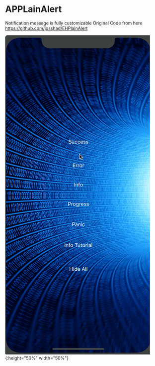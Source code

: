 # APPLainAlert
Notification message is fully customizable
Original Code from here https://github.com/josshad/EHPlainAlert

![APPLainAlert](APPLainAlert.gif){:height="50%" width="50%"}
